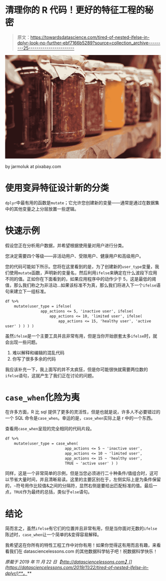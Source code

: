 # 清理你的 R 代码！更好的特征工程的秘密

> 原文：<https://towardsdatascience.com/tired-of-nested-ifelse-in-dplyr-look-no-further-ebf7166b5289?source=collection_archive---------25----------------------->

![](img/5e949b5af2f8b27efd6b4e7198e6ffe5.png)

by jarmoluk at pixabay.com

# 使用变异特征设计新的分类

`dplyr`中最有用的函数是`mutate`；它允许您创建新的变量——通常是通过在数据集中的其他变量之上分层放置一些逻辑。

# 快速示例

假设您正在分析用户数据，并希望根据使用量对用户进行分类。

您决定需要四个等级——非活动用户、受限用户、健康用户和高级用户。

您的代码可能如下所示。您将在这里看到的是，为了创建新的`user_type`变量，我们使用`mutate`函数，声明新的变量名，然后利用`ifelse`来确定在什么波段下应用不同的值。正如你在下面看到的，如果应用程序中的动作少于 5，这是最低的阈值，那么我们称之为非活动...如果该标准不为真，那么我们将进入下一个`ifelse`语句来建立下一组标准。

```
df %>% 
    mutate(user_type = ifelse(
                app_actions <= 5, 'inactive user', ifelse(     
                    app_actions <= 10, 'limited user', ifelse(
                        app_actions <= 15, 'healthy user', 'active user' ) ) ) )
```

虽然`ifelse`是一个主要工具并且非常有用，但是当你开始嵌套太多`ifelse`时，就会出现一些问题。

1.  难以解释和编辑的混乱代码
2.  你写了很多多余的代码

我应该补充一下，我上面写的并不太疯狂，但是你可能很快就需要两位数的`ifelse`语句，这就产生了我们正在讨论的问题。

# `case_when`化险为夷

在许多方面，R 比 sql 提供了更多的灵活性，但是也就是说，许多人不必要错过的一个 SQL 命令是`case_when`。幸运的是，`case_when`实际上是 r 中的一个东西。

查看用`case_when`呈现的完全相同的代码片段。

```
df %>% 
    mutate(user_type = case_when(
                           app_actions <= 5 ~ 'inactive user',
                           app_actions <= 10 ~ 'limited user',
                           app_actions <= 15 ~ 'healthy user', 
                           TRUE ~ 'active user' ) )
```

同样，这是一个非常简单的示例，但是当您必须进行二十种条件/值组合时，这可以节省大量时间，并且清晰易读。这里的主要区别在于，左侧实际上是为条件保留的，`~`符号用作比较值&之间的分隔符，显然右侧是要给出匹配标准的值。最后一点，`TRUE`作为最终的总括，类似于`else`语句。

# 结论

简而言之，虽然`ifelse`有它们的位置并且非常有用，但是当你面对无数的`ifelse`陈述时，`case_when`让一个简单的&变得容易解释。

我希望这在你所有的特性工程工作中对你有用！如果你觉得这有用而且有趣，来看看我们在 datasciencelessons.com 的其他数据科学帖子吧！祝数据科学快乐！

*原载于 2019 年 11 月 22 日【http://datasciencelessons.com】[](https://datasciencelessons.com/2019/11/22/tired-of-nested-ifelse-in-dplyr/)**。***